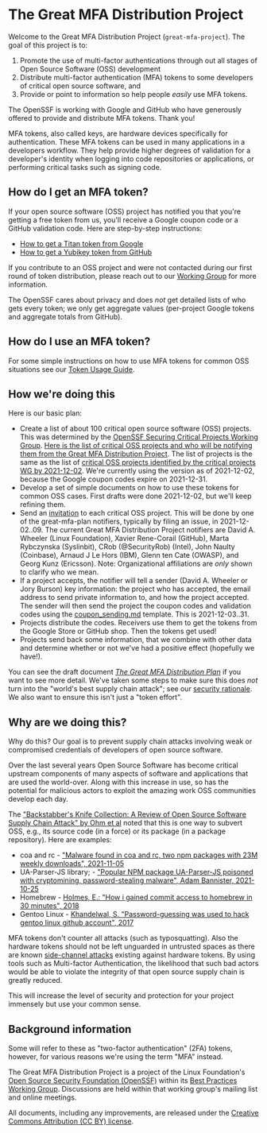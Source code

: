 # The Great MFA Distribution Project

Welcome to the Great MFA Distribution Project
(`great-mfa-project`).
The goal of this project is to:

1. Promote the use of multi-factor authentications through out all stages of Open Source Software (OSS) development
2. Distribute multi-factor authentication (MFA) tokens to
   some developers of critical open source software, and
2. Provide or point to information so help people *easily* use MFA tokens.

The OpenSSF is working with Google and GitHub who have generously offered to provide and distribute MFA tokens.
Thank you!

MFA tokens, also called keys, are hardware devices specifically for authentication.
These MFA tokens can be used in many applications in a developers workflow.  They help provide higher degrees
of validation for a developer's identity when logging into code repositories or applications, or performing 
critical tasks such as signing code.

## How do I get an MFA token?

If your open source software (OSS) project has notified you that
you're getting a free token from us,
you'll receive a Google coupon code or a GitHub validation code.
Here are step-by-step instructions:

* [How to get a Titan token from Google](getting-titan-token-from-google.md)
* [How to get a Yubikey token from GitHub](getting-yubikey-token-from-github.md)

If you contribute to an OSS project and were not contacted during our first round of
token distribution, please reach out to our [Working Group](openssf-wg-best-practices+owner@lists.openssf.org) for more information.

The OpenSSF cares about privacy and does *not* get detailed lists of
who gets every token; we only get aggregate values (per-project Google tokens
and aggregate totals from GitHub).

## How do I use an MFA token?

For some simple instructions on how to use MFA tokens for common OSS
situations see our [Token Usage Guide](guide/token-usage-guide.md).

## How we're doing this

Here is our basic plan:
* Create a list of about 100 critical open source software (OSS) projects.
  This was determined by the [OpenSSF Securing Critical Projects Working Group](https://github.com/ossf/wg-securing-critical-projects).
  [Here is the list of critical OSS projects and who will be notifying them from the Great MFA Distribution Project](https://docs.google.com/spreadsheets/d/1sO_tJ_B7_2I-TUx23pnBoIRJIqaOm8yBnKAwqs7DwBw/edit#gid=0).
  The list of projects is the same as the list of
  [critical OSS projects identified by the critical projects WG by 2021-12-02](https://docs.google.com/spreadsheets/d/1ONZ4qeMq8xmeCHX03lIgIYE4MEXVfVL6oj05lbuXTDM/edit#gid=0). We're currently using the version as of
  2021-12-02, because the Google coupon codes expire on 2021-12-31.
* Develop a set of simple documents on how to use these tokens
  for common OSS cases. First drafts were done 2021-12-02, but we'll
  keep refining them.
* Send an [invitation](./invitation.txt) to each critical OSS project. This will be done by one of the great-mfa-plan notifiers, typically by filing an issue, in 2021-12-02..09.
  The current Great MFA Distribution Project notifiers are
  David A. Wheeler (Linux Foundation), Xavier Rene-Corail (GitHub),
  Marta Rybczynska (Syslinbit),
  CRob (@SecurityRob) (Intel), John Naulty (Coinbase),
  Arnaud J Le Hors (IBM), Glenn ten Cate (OWASP), and
  Georg Kunz (Ericsson).
  Note: Organizational affiliations are *only* shown to clarify who we mean.
* If a project accepts, the notifier will tell a sender (David A. Wheeler or Jory Burson) key information: the project who has accepted, the email address to send private information to, and how the project accepted. The sender will then send the project the coupon codes and validation codes using the [coupon_sending.md](./coupon_sending.md) template. This is 2021-12-03..31.
* Projects distribute the codes. Receivers use them to get the tokens from
  the Google Store or GitHub shop. Then the tokens get used!
* Projects send back some information, that we combine with other data
  and determine whether or not we've had a positive effect (hopefully we have!).

You can see the draft document
[*The Great MFA Distribution Plan*](https://docs.google.com/document/d/1Hhg4KcLCzEdd9ZcbdEviN0TIUTLyWDsIdF6B_hY3Xv0/edit) if you want to see more detail.
We've taken some steps to make sure this does *not* turn into
the "world's best supply chain attack"; see our
[security rationale](./security-rationale.md).
We also want to ensure this isn't just a "token effort".


## Why are we doing this?

Why do this? Our goal is to prevent supply chain attacks involving
weak or compromised credentials of developers of open source software.

Over the last several years Open Source Software has become critical upstream components 
of many aspects of software and applications that are used the world-over.  Along with this
increase in use, so has the potential for malicious actors to exploit the amazing work OSS
communities develop each day.  

The
["Backstabber's Knife Collection: A Review of Open Source Software Supply Chain Attack" by Ohm et al](https://arxiv.org/abs/2005.09535)
noted that this is one way to subvert OSS, e.g.,
its source code (in a force) or its package (in a package repository).
Here are examples:

* coa and rc - ["Malware found in coa and rc, two npm packages with 23M weekly downloads", 2021-11-05](https://therecord.media/malware-found-in-coa-and-rc-two-npm-packages-with-23m-weekly-downloads/)
* UA-Parser-JS library;  - ["Popular NPM package UA-Parser-JS poisoned with cryptomining, password-stealing malware", Adam Bannister, 2021-10-25](https://portswigger.net/daily-swig/popular-npm-package-ua-parser-js-poisoned-with-cryptomining-password-stealing-malware)
* Homebrew - [Holmes, E.: "How i gained commit access to homebrew in 30 minutes", 2018](https://medium.com/@vesirin/how-i-gained-commit-access-to-homebrew-in-30-minutes-2ae314df03ab)
* Gentoo Linux - [Khandelwal, S. "Password-guessing was used to hack gentoo linux github account", 2017]( https://thehackernews.com/2018/07/github-hacking-gentoo-linux.html)

MFA tokens don't counter all attacks (such as typosquatting). Also the hardware tokens should not be left unguarded in untrusted spaces as there are known [side-channel attacks](https://www.zdnet.com/article/new-side-channel-attack-can-recover-encryption-keys-from-google-titan-security-keys/) existing against hardware tokens. 
By using tools such as Multi-factor Authentication, the likelihood that such bad actors would be able to violate the integrity of that open source supply chain is greatly reduced.

This will increase the level of security and protection for your project immensely but use your common sense. 

## Background information

Some will refer to these as "two-factor authentication" (2FA) tokens,
however, for various reasons we're using the term "MFA" instead.

The Great MFA Distribution Project is a project of the Linux Foundation's
[Open Source Security Foundation (OpenSSF)](https://openssf.org/)
within its
[Best Practices Working Group](https://github.com/ossf/wg-best-practices-os-developers).
Discussions are held within that working group's
mailing list and online meetings.

All documents, including any improvements, are released under the
[Creative Commons Attribution (CC BY) license](https://creativecommons.org/licenses/by/4.0/).
